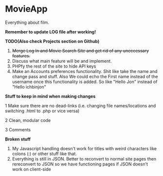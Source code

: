 # MovieApp
Everything about film.<br/>


<strong>Remember to update LOG file after working!</strong>

<b>TODO(Also check Projects section on Github)</b>
<ol>
<li><strike>Merge Log In and Movie Search Site and get rid of any uneccessary features.</strike></li>
<li>Discuss what main feature will be and implement.</li>
<li>PHPfy the rest of the site to hide API keys</li>
<li>Make an Accounts preferences functionality. Shit like take the name and change pass and stuff. Also We could echo the First name instead of the username once this functionality is added. So like "Hello Jon" instead of "Hello ichbinjon"</li>


</ol>

<b>Stuff to keep in mind when making changes</b>

1 Make sure there are no dead-links (i.e. changing file names/locations and switching .html to .php or vice versa)

2 Clean, modular code

3 Comments

<b>Broken stuff</b>
<ol>
<li>My Javascript handling doesn't work for titles with weird characters like colons (:) or other stuff like that.</li>
<li>Everything is still in JSON. Better to reconvert to normal site pages then rereconvert to JSON so we have functioning pages if JSON doesn't work on client-side</li>
</ol>



